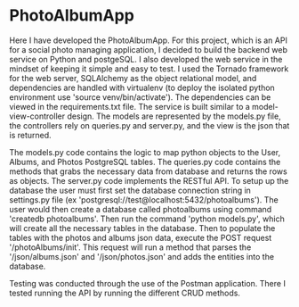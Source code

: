 # PhotoAlbumApp

Here I have developed the PhotoAlbumApp. For this project, which is an API for a social photo managing application, I decided to build the backend web service on Python and postgeSQL. I also developed the web service in the mindset of keeping it simple and easy to test. I used the Tornado framework for the web server, SQLAlchemy as the object relational model, and dependencies are handled with virtualenv (to deploy the isolated python environment use 'source venv/bin/activate'). The dependencies can be viewed in the requirements.txt file.   The service is built similar to a model-view-controller design. The models are represented by the models.py file, the controllers rely on queries.py and server.py, and the view is the json that is returned. 

The models.py code contains the logic to map python objects to the User, Albums, and Photos PostgreSQL tables. The queries.py code contains the methods that grabs the necessary data from database and returns the rows as objects. The server.py code implements the RESTful API. To setup up the database the user must first set the database connection string in settings.py file (ex 'postgresql://test@localhost:5432/photoalbums'). The user would then create a database called photoalbums using command 'createdb photoalbums'. Then run the command 'python models.py', which will create all the necessary tables in the database. Then to populate the tables with the photos and albums json data, execute the POST request '/photoAlbums/init'. This request will run a method that parses the '/json/albums.json' and '/json/photos.json' and adds the entities into the database.

Testing was conducted through the use of the Postman application. There I tested running the API by running the different CRUD methods. 
